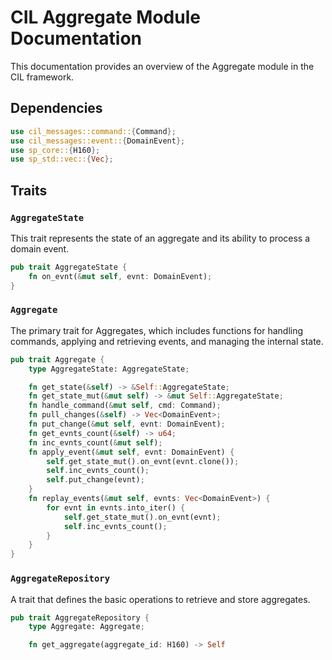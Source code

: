 # CIL Aggregate Module Documentation

This documentation provides an overview of the Aggregate module in the CIL framework. 

## Dependencies

```rust
use cil_messages::command::{Command};
use cil_messages::event::{DomainEvent};
use sp_core::{H160};
use sp_std::vec::{Vec};
```

## Traits

### `AggregateState`

This trait represents the state of an aggregate and its ability to process a domain event.

```rust
pub trait AggregateState {
    fn on_evnt(&mut self, evnt: DomainEvent);
}
```

### `Aggregate`

The primary trait for Aggregates, which includes functions for handling commands, applying and retrieving events, and managing the internal state.

```rust
pub trait Aggregate {
    type AggregateState: AggregateState;

    fn get_state(&self) -> &Self::AggregateState;
    fn get_state_mut(&mut self) -> &mut Self::AggregateState;
    fn handle_command(&mut self, cmd: Command);
    fn pull_changes(&self) -> Vec<DomainEvent>;
    fn put_change(&mut self, evnt: DomainEvent);
    fn get_evnts_count(&self) -> u64;
    fn inc_evnts_count(&mut self);
    fn apply_event(&mut self, evnt: DomainEvent) {
        self.get_state_mut().on_evnt(evnt.clone());
        self.inc_evnts_count();
        self.put_change(evnt);
    }
    fn replay_events(&mut self, evnts: Vec<DomainEvent>) {
        for evnt in evnts.into_iter() {
            self.get_state_mut().on_evnt(evnt);
            self.inc_evnts_count();
        }
    }
}
```

### `AggregateRepository`

A trait that defines the basic operations to retrieve and store aggregates.

```rust
pub trait AggregateRepository {
    type Aggregate: Aggregate;

    fn get_aggregate(aggregate_id: H160) -> Self